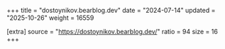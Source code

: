 +++
title = "dostoynikov.bearblog.dev"
date = "2024-07-14"
updated = "2025-10-26"
weight = 16559

[extra]
source = "https://dostoynikov.bearblog.dev/"
ratio = 94
size = 16
+++
